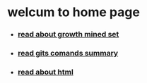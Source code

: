 # **welcum to home page** 
* ### [read about growth mined set](https://rulaalqasem.github.io/reading-note/)
* ### [read gits comands summary](https://rulaalqasem.github.io/reading-note/git%20summary)
* ### [read about html](https://rulaalqasem.github.io/reading-note/Structure%20web%20pages%20with%20HTML)

